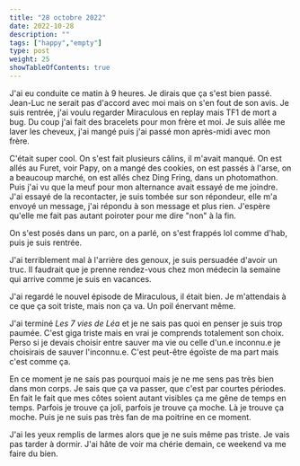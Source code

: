 ```yaml
---
title: "28 octobre 2022"
date: 2022-10-28
description: ""
tags: ["happy","empty"]
type: post
weight: 25
showTableOfContents: true
---
```


J'ai eu conduite ce matin à 9 heures. Je dirais que ça s'est bien passé. Jean-Luc ne serait pas d'accord avec moi mais on s'en fout de son avis. Je suis rentrée, j'ai voulu regarder Miraculous en replay mais TF1 de mort a bug. Du coup j'ai fait des bracelets pour mon frère et moi. Je suis allée me laver les cheveux, j'ai mangé puis j'ai passé mon après-midi avec mon frère.

C'était super cool. On s'est fait plusieurs câlins, il m'avait manqué. On est allés au Furet, voir Papy, on a mangé des cookies, on est passés à l'arse, on a beaucoup marché, on est allés chez Ding Fring, dans un photomathon. Puis j'ai vu que la meuf pour mon alternance avait essayé de me joindre. J'ai essayé de la recontacter, je suis tombée sur son répondeur, elle m'a envoyé un message, j'ai répondu à son message et plus rien. J'espère qu'elle me fait pas autant poiroter pour me dire "non" à la fin.

On s'est posés dans un parc, on a parlé, on s'est frappés lol comme d'hab, puis je suis rentrée.

J'ai terriblement mal à l'arrière des genoux, je suis persuadée d'avoir un truc. Il faudrait que je prenne rendez-vous chez mon médecin la semaine qui arrive comme je suis en vacances.

J'ai regardé le nouvel épisode de Miraculous, il était bien. Je m'attendais à ce que ça soit triste, mais non ça va. Un poil énervant même.

J'ai terminé *Les 7 vies de Léa* et je ne sais pas quoi en penser je suis trop paumée. C'est giga triste mais en vrai je comprends totalement son choix. Perso si je devais choisir entre sauver ma vie ou celle d'un.e inconnu.e je choisirais de sauver l'inconnu.e. C'est peut-être égoïste de ma part mais c'est comme ça.

En ce moment je ne sais pas pourquoi mais je ne me sens pas très bien dans mon corps. Je sais que ça va passer, que c'est par courtes périodes. En fait le fait que mes côtes soient autant visibles ça me gêne de temps en temps. Parfois je trouve ça joli, parfois je trouve ça moche. Là je trouve ça moche. Puis je ne suis pas très fan de ma poitrine en ce moment.

J'ai les yeux remplis de larmes alors que je ne suis même pas triste. Je vais pas tarder à dormir. J'ai hâte de voir ma chérie demain, ce weekend va me faire du bien.

